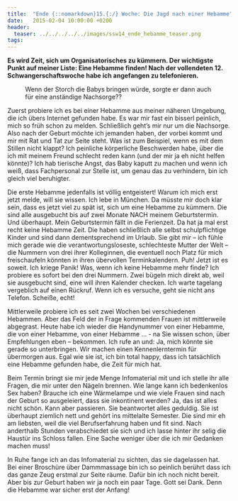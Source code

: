 ```yaml
---
title:  "Ende {::nomarkdown}15.{:/} Woche: Die Jagd nach einer Hebamme"
date:   2015-02-04 10:00:00 +0200
header:
  teaser: ../../../../../images/ssw14_ende_hebamme_teaser.png
tags:
---
```

**Es wird Zeit, sich um Organisatorisches zu kümmern. Der wichtigste Punkt auf meiner Liste: Eine Hebamme finden! Nach der vollendeten 12. Schwangerschaftswoche habe ich angefangen zu telefonieren.**

<figure>
  <img src="../../../../../images/ssw14_ende_hebamme.jpg" alt="">
  <figcaption>Wenn der Storch die Babys bringen würde, sorgte er dann auch für eine anständige Nachsorge??</figcaption>
</figure>

Zuerst probiere ich es bei einer Hebamme aus meiner näheren Umgebung, die ich übers Internet gefunden habe. Es war mir fast ein bisserl peinlich, mich so früh schon zu melden. Schließlich geht’s mir nur um die Nachsorge. Also nach der Geburt möchte ich jemanden haben, der vorbei kommt und mir mit Rat und Tat zur Seite steht. Was ist zum Beispiel, wenn es mit dem Stillen nicht klappt? Ich peinliche körperliche Beschwerden habe, über die ich mit meinem Freund schlecht reden kann (und der mir ja eh nicht helfen könnte)? Ich hab tierische Angst, das Baby kaputt zu machen und wenn ich weiß, dass Fachpersonal zur Stelle ist, um genau das zu verhindern, bin ich gleich viel beruhigter.

Die erste Hebamme jedenfalls ist völlig entgeistert! Warum ich mich erst jetzt melde, will sie wissen. Ich lebe in München. Da müsste mir doch klar sein, dass es jetzt viel zu spät ist, sich um eine Hebamme zu kümmern. Die sind alle ausgebucht bis auf zwei Monate NACH meinem Geburtstermin. Und überhaupt. Mein Geburtstermin fällt in die Ferienzeit. Da hat ja mal erst recht keine Hebamme Zeit. Die haben schließlich alle selbst schulpflichtige Kinder und sind dann dementsprechend im Urlaub. Sie gibt mir – ich fühle mich gerade wie die verantwortungsloseste, schlechteste Mutter der Welt – die Nummern von drei ihrer Kolleginnen, die eventuell noch Platz für mich freischaufeln könnten in ihren übervollen Terminkalendern. Puh! Jetzt ist es soweit. Ich kriege Panik! Was, wenn ich keine Hebamme mehr finde? Ich probiere es sofort bei den drei Nummern. Zwei bügeln mich direkt ab, weil sie ausgebucht sind, eine will ihren Kalender checken. Ich warte tagelang vergeblich auf einen Rückruf. Wenn ich es versuche, geht sie nicht ans Telefon. Scheiße, echt!

Mittlerweile probiere ich es seit zwei Wochen bei verschiedenen Hebammen. Aber das Feld der in Frage kommenden Frauen ist mittlerweile abgegrast. Heute habe ich wieder die Handynummer von einer Hebamme, die von einer Hebamme, von einer Hebamme … - na Sie wissen schon, über Empfehlungen eben – bekommen. Ich rufe an und: Ja, mich könnte sie gerade so unterbringen. Wir machen einen Kennenlerntermin für übermorgen aus. Egal wie sie ist, ich bin total happy, dass ich tatsächlich eine Hebamme gefunden habe, die Zeit für mich hat.

Beim Termin bringt sie mir jede Menge Infomaterial mit und ich stelle ihr alle Fragen, die mir unter den Nägeln brennen. Wie lange kann ich bedenkenlos Sex haben? Brauche ich eine Wärmelampe und wie viele Frauen sind nach der Geburt so ausgeleiert, dass sie inkontinent werden? Ja, das ist alles nicht schön. Kann aber passieren. Sie beantwortet alles geduldig. Sie ist überhaupt ziemlich nett und gehört ins mittelalte Semester. Die sind mir eh am liebsten, weil die viel Berufserfahrung haben und fit sind. Nach anderthalb Stunden verabschiedet sie sich und ich lasse hinter ihr selig die Haustür ins Schloss fallen. Eine Sache weniger über die ich mir Gedanken machen muss!

In Ruhe fange ich an das Infomaterial zu sichten, das sie dagelassen hat. Bei einer Broschüre über Dammmassage bin ich so peinlich berührt dass ich das ganze Zeug erstmal zur Seite räume. Dafür bin ich noch nicht bereit. Aber bis zur Geburt haben wir ja noch ein paar Tage. Gott sei Dank. Denn die Hebamme war sicher erst der Anfang!
